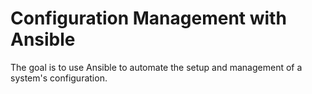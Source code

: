 # Configuration Management with Ansible
The goal is to use Ansible to automate the setup and management of a system's configuration.
